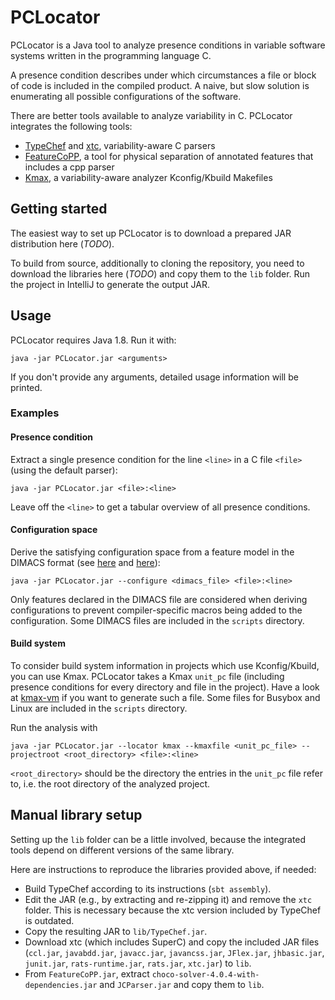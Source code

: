 # PCLocator

PCLocator is a Java tool to analyze presence conditions in variable software
systems written in the programming language C.

A presence condition describes under which circumstances a file or block of code
is included in the compiled product. A naive, but slow solution is enumerating
all possible configurations of the software.

There are better tools available to analyze variability in C. PCLocator
integrates the following tools:

- [TypeChef](https://github.com/ckaestne/TypeChef) and
  [xtc](https://github.com/paulgazz/xtc), variability-aware C parsers
- [FeatureCoPP](https://dl.acm.org/citation.cfm?id=3001876), a tool for physical
  separation of annotated features that includes a cpp parser
- [Kmax](https://github.com/paulgazz/kmax), a variability-aware analyzer
  Kconfig/Kbuild Makefiles

## Getting started

The easiest way to set up PCLocator is to download a prepared JAR distribution
here (*TODO*).

To build from source, additionally to cloning the repository, you need to
download the libraries here (*TODO*) and copy them to the `lib` folder.
Run the project in IntelliJ to generate the output JAR.

## Usage

PCLocator requires Java 1.8. Run it with:

```
java -jar PCLocator.jar <arguments>
```

If you don't provide any arguments, detailed usage information will be printed.

### Examples

#### Presence condition

Extract a single presence condition for the line `<line>` in a C file `<file>`
(using the default parser):

```
java -jar PCLocator.jar <file>:<line>
```

Leave off the `<line>` to get a tabular overview of all presence conditions.

#### Configuration space

Derive the satisfying configuration space from a feature model in the DIMACS
format (see [here](http://people.sc.fsu.edu/~jburkardt/data/cnf/cnf.html) and
[here](https://github.com/ckaestne/TypeChef/blob/master/FeatureExprLib/src/main/scala/de/fosd/typechef/featureexpr/FeatureModelFactory.scala)):

```
java -jar PCLocator.jar --configure <dimacs_file> <file>:<line>
```

Only features declared in the DIMACS file are considered when deriving
configurations to prevent compiler-specific macros being added to the
configuration. Some DIMACS files are included in the `scripts` directory.

#### Build system

To consider build system information in projects which use Kconfig/Kbuild, you
can use Kmax. PCLocator takes a Kmax `unit_pc` file (including presence
conditions for every directory and file in the project). Have a look at
[kmax-vm](https://github.com/ekuiter/kmax-vm) if you want to generate such a
file. Some files for Busybox and Linux are included in the `scripts` directory.

Run the analysis with

```
java -jar PCLocator.jar --locator kmax --kmaxfile <unit_pc_file> --projectroot <root_directory> <file>:<line>
```

`<root_directory>` should be the directory the entries in the `unit_pc` file
refer to, i.e. the root directory of the analyzed project.

## Manual library setup

Setting up the `lib` folder can be a little involved, because the integrated
tools depend on different versions of the same library.

Here are instructions to reproduce the libraries provided above, if needed:

- Build TypeChef according to its instructions (`sbt assembly`).
- Edit the JAR (e.g., by extracting and re-zipping it) and remove the `xtc` folder.
  This is necessary because the xtc version included by TypeChef is outdated.
- Copy the resulting JAR to `lib/TypeChef.jar`.
- Download xtc (which includes SuperC) and copy the included JAR files
  (`ccl.jar`, `javabdd.jar`, `javacc.jar`, `javancss.jar`, `JFlex.jar`,
  `jhbasic.jar`, `junit.jar`, `rats-runtime.jar`, `rats.jar`, `xtc.jar`) to `lib`.
- From `FeatureCoPP.jar`, extract `choco-solver-4.0.4-with-dependencies.jar` and
  `JCParser.jar` and copy them to `lib`.
